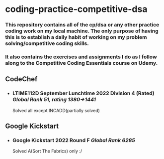 # coding-practice-competitive-dsa
### This repository contains all of the cp/dsa or any other practice coding work on my local machine. The only purpose of having this is to establish a daily habit of working on my problem solving/competitive coding skills.
### It also contains the exercises and assignments I do as I follow along to the Competitive Coding Essentials course on Udemy.

## CodeChef
+ ### LTIME112D September Lunchtime 2022 Division 4 (Rated)  *Global Rank 51, rating 1380->1441*
    Solved all except INCADD(partially solved)

## Google Kickstart
+ ### Google Kickstart 2022 Round F  *Global Rank 6285*
    Solved A(Sort The Fabrics) only :/

